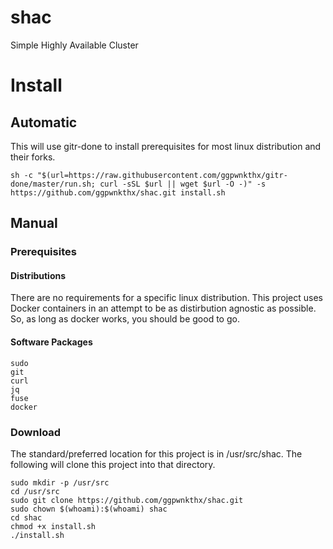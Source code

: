 # shac
Simple Highly Available Cluster

# Install

## Automatic

This will use gitr-done to install prerequisites for most linux distribution and their forks.

```sh -c "$(url=https://raw.githubusercontent.com/ggpwnkthx/gitr-done/master/run.sh; curl -sSL $url || wget $url -O -)" -s https://github.com/ggpwnkthx/shac.git install.sh```

## Manual

### Prerequisites

#### Distributions

There are no requirements for a specific linux distribution. This project uses Docker containers in an attempt to be as distirbution agnostic as possible. So, as long as docker works, you should be good to go.

#### Software Packages

```
sudo
git
curl
jq
fuse
docker
```

### Download

The standard/preferred location for this project is in /usr/src/shac. The following will clone this project into that directory.

```
sudo mkdir -p /usr/src
cd /usr/src
sudo git clone https://github.com/ggpwnkthx/shac.git
sudo chown $(whoami):$(whoami) shac
cd shac
chmod +x install.sh
./install.sh
```
